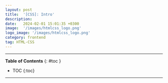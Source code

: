 ```yaml
---
layout: post
title:  '[CSS]: Intro'
description: 
date:   2024-02-01 15:01:35 +0300
image:  '/images/htmlcss_logo.png'
logo_image: '/images/htmlcss_logo.png'
category: frontend
tag: HTML-CSS
---
```


---
**Table of Contents**
{: #toc }
*  TOC
{:toc}

---
